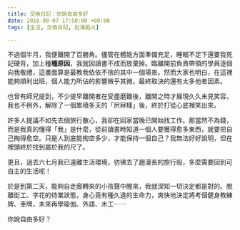 ```yaml
---
title: 交換日記：你說自由多好
date: 2018-08-07 17:50:00 +08:00
tags: [生活, 交換日記, 赴湯蹈火]

---
```


  
  
  
不過個半月，我便離開了百勝角。儘管在體能方面準備充足，睡眠不足下還要我死記硬背，加上種**種原因**，我就因讀書不成而放棄掉。臨離開前負責帶領的學員逐個向我敬禮，這畫面算是最教我依依不捨的其中一個場景。然而大家也明白，在這裡能夠順利出班，個人能力所佔的影響微乎其微，最終取決的還有太多他者因素。  

  
也曾有師兄提到，不少提早離開者在受盡磨難後，離開之時才展現久久未見笑容。我也不例外，解除了一個累積多天的「屄冧樣」後，終於打從心底裡笑出來。
  
  
許多人提議不如先去個旅行散心，我卻在回家當晚已開始找工作。那當然不為錢，而是我真的懂得「我」是什麼，從前讀書時知道一個人要獲得愈多東西，就要把自己掏得愈空。只是人到底能掏空多少，才能保持一個自己？我無法好好說明，但在裡頭終於找到屬於我的尺了。  
  
更且，過去六七月我已遠離生活環境，彷彿去了趙漫長的旅行般，多麼需要回到可自主的生活呢！  
  
於是到第二天，能夠自走廊轉來的小孩聲中醒來，我就深知一切決定都是對的。脫離街工、字花的待業狀態，身心竟有種久違的生命力，爽快地決定將考個健身教練牌、車牌，未來再學瑜伽、外語、木工⋯⋯  
  
你說自由多好？
